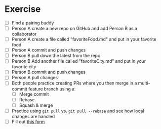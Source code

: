 # Exercise

- [ ] Find a pairing buddy
- [ ] Person A create a new repo on GitHub and add Person B as a collaborator
- [ ] Person A create a file called "favoriteFood.md" and put in your favorite food
- [ ] Person A commit and push changes
- [ ] Person B pull down the latest from the repo
- [ ] Person B Add another file called "favoriteCity.md" and put in your favorite city
- [ ] Person B commit and push changes
- [ ] Person A pull changes
- [ ] Both people practice creating PRs where you then merge in a multi-commit feature branch using a:
    - [ ] Merge commit
    - [ ] Rebase
    - [ ] Squash & merge
- [ ] Practice using `git pull` vs. `git pull --rebase` and see how local changes are handled
- [ ] Fill out [this form](https://forms.gle/L5YgW79d2Ym9bxQQ6)
